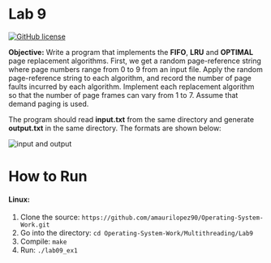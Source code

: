 # Lab 9

[![GitHub license](https://img.shields.io/badge/license-MIT-blue.svg)](https://raw.githubusercontent.com/amaurilopez90/Operating-System-Work/master/LICENSE)

**Objective:** Write a program that implements the **FIFO**, **LRU** and **OPTIMAL** page replacement algorithms. First, we get a random page-reference string
where page numbers range from 0 to 9 from an input file. Apply the random page-reference string to each algorithm, and record the number of page faults incurred
by each algorithm. Implement each replacement algorithm so that the number of page frames can vary from 1 to 7. Assume that demand paging is used. 

The program should read **input.txt** from the same directory and generate **output.txt** in the same directory. The formats are shown below:

  ![input and output](https://github.com/amaurilopez90/Operating-System-Work/blob/master/Paging/lab9/OSlab9.JPG)
                                            
# How to Run

#### Linux:

1. Clone the source: `https://github.com/amaurilopez90/Operating-System-Work.git`
2. Go into the directory: `cd Operating-System-Work/Multithreading/Lab9`
3. Compile: `make`
4. Run: `./lab09_ex1` 
